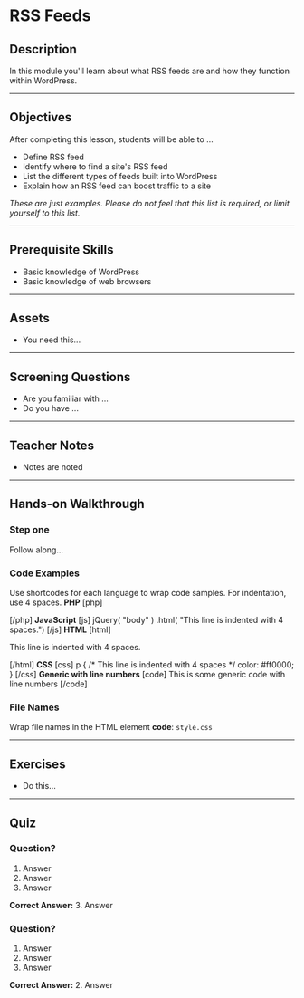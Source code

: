 # RSS Feeds

## Description

In this module you'll learn about what RSS feeds are and how they function within WordPress.

* * *

## Objectives

After completing this lesson, students will be able to ...

*   Define RSS feed
*   Identify where to find a site's RSS feed
*   List the different types of feeds built into WordPress
*   Explain how an RSS feed can boost traffic to a site

_These are just examples. Please do not feel that this list is required, or limit yourself to this list._

* * *

## Prerequisite Skills

*   Basic knowledge of WordPress
*   Basic knowledge of web browsers

* * *

## Assets

*   You need this...

* * *

## Screening Questions

*   Are you familiar with ...
*   Do you have ...

* * *

## Teacher Notes

*   Notes are noted

* * *

## Hands-on Walkthrough

### Step one

Follow along...

### Code Examples

Use shortcodes for each language to wrap code samples. For indentation, use 4 spaces. **PHP** [php] <p> <?php echo 'This line is indented with 4 spaces.'; ?> </p> [/php] **JavaScript** [js] jQuery( "body" ) .html( "This line is indented with 4 spaces.") [/js] **HTML** [html] <p> This line is indented with 4 spaces. </p> [/html] **CSS** [css] p { /* This line is indented with 4 spaces */ color: #ff0000; } [/css] **Generic with line numbers** [code] This is some generic code with line numbers [/code]

### File Names

Wrap file names in the HTML element **code**: `style.css`

* * *

## Exercises

*   Do this...

* * *

## Quiz

### Question?

1.  Answer
2.  Answer
3.  Answer

**Correct Answer:** 3\. Answer

### Question?

1.  Answer
2.  Answer
3.  Answer

**Correct Answer:** 2\. Answer
